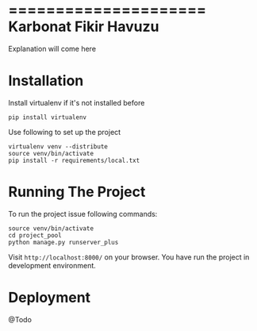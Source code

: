 =====================
Karbonat Fikir Havuzu
=====================

Explanation will come here

Installation
============

Install virtualenv if it's not installed before

    pip install virtualenv

Use following to set up the project

    virtualenv venv --distribute
    source venv/bin/activate
    pip install -r requirements/local.txt 

Running The Project
===================
  
To run the project issue following commands:

    source venv/bin/activate
    cd project_pool
    python manage.py runserver_plus

Visit `http://localhost:8000/` on your browser. You have run the project in development environment.

Deployment
==========

@Todo
